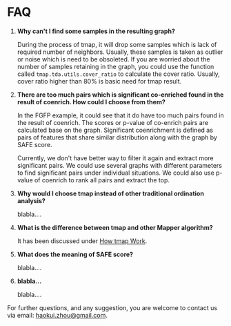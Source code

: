 # FAQ

1. **Why can't I find some samples in the resulting graph?**

    During the process of tmap, it will drop some samples which is lack of required number of neighbors. Usually, these samples is taken as outlier or noise which is need to be obsoleted. If you are worried about the number of samples retaining in the graph, you could use the function called `tmap.tda.utils.cover_ratio` to calculate the cover ratio. Usually, cover ratio higher than 80% is basic need for tmap result.

1. **There are too much pairs which is significant co-enriched found in the result of coenrich. How could I choose from them?**

    In the FGFP example, it could see that it do have too much pairs found in the result of coenrich. The scores or p-value of co-enrich pairs are calculated base on the graph. Significant coenrichment is defined as pairs of features that share similar distribution along with the graph by SAFE score.

    Currently, we don't have better way to filter it again and extract more significant pairs. We could use several graphs with different parameters to find significant pairs under individual situations. We could also use p-value of coenrich to rank all pairs and extract the top.

1. **Why would I choose tmap instead of other traditional ordination analysis?**

    blabla....

1. **What is the difference between tmap and other Mapper algorithm?**

    It has been discussed under [How tmap Work](how2work/).

1. **What does the meaning of SAFE score?**

    blabla....
1. **blabla...**

    blabla....

For further questions, and any suggestion, you are welcome to contact us via email: haokui.zhou@gmail.com.
